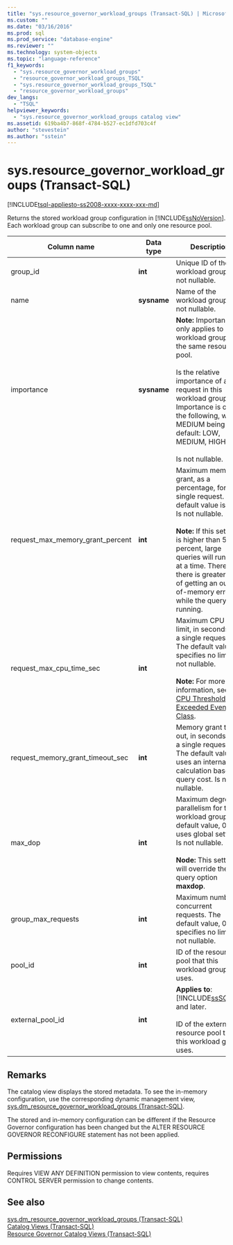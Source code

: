 ```yaml
---
title: "sys.resource_governor_workload_groups (Transact-SQL) | Microsoft Docs"
ms.custom: ""
ms.date: "03/16/2016"
ms.prod: sql
ms.prod_service: "database-engine"
ms.reviewer: ""
ms.technology: system-objects
ms.topic: "language-reference"
f1_keywords: 
  - "sys.resource_governor_workload_groups"
  - "resource_governor_workload_groups_TSQL"
  - "sys.resource_governor_workload_groups_TSQL"
  - "resource_governor_workload_groups"
dev_langs: 
  - "TSQL"
helpviewer_keywords: 
  - "sys.resource_governor_workload_groups catalog view"
ms.assetid: 619ba4b7-868f-4784-b527-ec1dfd703c4f
author: "stevestein"
ms.author: "sstein"
---
```

# sys.resource_governor_workload_groups (Transact-SQL)
[!INCLUDE[tsql-appliesto-ss2008-xxxx-xxxx-xxx-md](../../includes/tsql-appliesto-ss2008-xxxx-xxxx-xxx-md.md)]

  Returns the stored workload group configuration in [!INCLUDE[ssNoVersion](../../includes/ssnoversion-md.md)]. Each workload group can subscribe to one and only one resource pool.  
  
|Column name|Data type|Description|  
|-----------------|---------------|-----------------|  
|group_id|**int**|Unique ID of the workload group. Is not nullable.|  
|name|**sysname**|Name of the workload group. Is not nullable.|  
|importance|**sysname**|**Note:** Importance only applies to workload groups in the same resource pool.<br /><br /> Is the relative importance of a request in this workload group. Importance is one of the following, with MEDIUM being the default: LOW, MEDIUM, HIGH.<br /><br /> Is not nullable.|  
|request_max_memory_grant_percent|**int**|Maximum memory grant, as a percentage, for a single request. The default value is 25. Is not nullable.<br /><br /> **Note:** If this setting is higher than 50 percent, large queries will run one at a time. Therefore, there is greater risk of getting an out-of-memory error while the query is running.|  
|request_max_cpu_time_sec|**int**|Maximum CPU use limit, in seconds, for a single request. The default value, 0, specifies no limit. Is not nullable.<br /><br /> **Note:** For more information, see [CPU Threshold Exceeded Event Class](../../relational-databases/event-classes/cpu-threshold-exceeded-event-class.md).|  
|request_memory_grant_timeout_sec|**int**|Memory grant time-out, in seconds, for a single request. The default value, 0, uses an internal calculation based on query cost. Is not nullable.|  
|max_dop|**int**|Maximum degree of parallelism for the workload group. The default value, 0, uses global settings. Is not nullable.<br /><br /> **Node:** This setting will override the query option **maxdop**.|  
|group_max_requests|**int**|Maximum number of concurrent requests. The default value, 0, specifies no limit. Is not nullable.|  
|pool_id|**int**|ID of the resource pool that this workload group uses.|  
|external_pool_id|**int**|**Applies to**: [!INCLUDE[ssSQL15](../../includes/sssql15-md.md)] and later.<br /><br /> ID of the external resource pool that this workload group uses.|  
  
## Remarks  
 The catalog view displays the stored metadata. To see the in-memory configuration, use the corresponding dynamic management view, [sys.dm_resource_governor_workload_groups &#40;Transact-SQL&#41;](../../relational-databases/system-dynamic-management-views/sys-dm-resource-governor-workload-groups-transact-sql.md).  
  
 The stored and in-memory configuration can be different if the Resource Governor configuration has been changed but the ALTER RESOURCE GOVERNOR RECONFIGURE statement has not been applied.  
  
## Permissions  
 Requires VIEW ANY DEFINITION permission to view contents, requires CONTROL SERVER permission to change contents.  
  
## See also  
 [sys.dm_resource_governor_workload_groups &#40;Transact-SQL&#41;](../../relational-databases/system-dynamic-management-views/sys-dm-resource-governor-workload-groups-transact-sql.md)   
 [Catalog Views &#40;Transact-SQL&#41;](../../relational-databases/system-catalog-views/catalog-views-transact-sql.md)   
 [Resource Governor Catalog Views &#40;Transact-SQL&#41;](../../relational-databases/system-catalog-views/resource-governor-catalog-views-transact-sql.md)  
  
  
